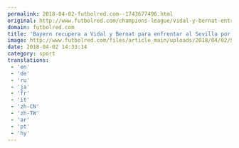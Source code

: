 ```yaml
---
permalink: 2018-04-02-futbolred.com--1743677496.html
original: http://www.futbolred.com/champions-league/vidal-y-bernat-entran-en-lista-de-bayern-para-medirse-a-sevilla-por-champions-82966
domain: futbolred.com
title: 'Bayern recupera a Vidal y Bernat para enfrentar al Sevilla por Champions'
image: http://www.futbolred.com/files/article_main/uploads/2018/04/02/5ac23a6aa8cd0.jpeg
date: 2018-04-02 14:33:14
category: sport
translations: 
 - 'en'
 - 'de'
 - 'ru'
 - 'ja'
 - 'fr'
 - 'it'
 - 'zh-CN'
 - 'zh-TW'
 - 'ar'
 - 'pt'
 - 'hy'
---
```


